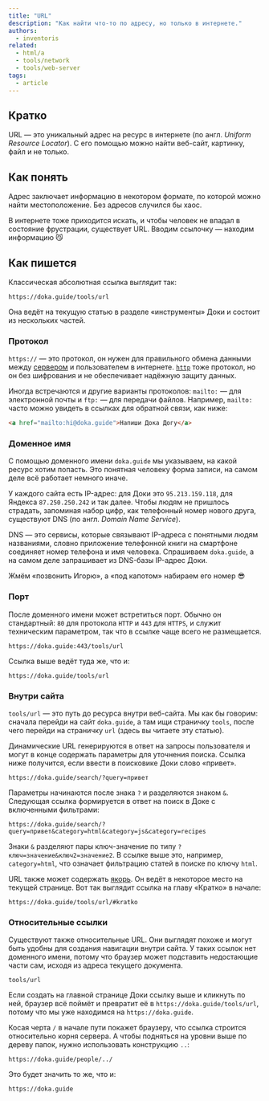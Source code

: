 ```yaml
---
title: "URL"
description: "Как найти что-то по адресу, но только в интернете."
authors:
  - inventoris
related:
  - html/a
  - tools/network
  - tools/web-server
tags:
  - article
---
```


## Кратко

URL — это уникальный адрес на ресурс в интернете (по англ. _Uniform Resource Locator_). С его помощью можно найти веб-сайт, картинку, файл и не только.

## Как понять

Адрес заключает информацию в некотором формате, по которой можно найти местоположение. Без адресов случился бы хаос.

В интернете тоже приходится искать, и чтобы человек не впадал в состояние фрустрации, существует URL. Вводим ссылочку — находим информацию 😼

## Как пишется

Классическая абсолютная ссылка выглядит так:

```url
https://doka.guide/tools/url
```

Она ведёт на текущую статью в разделе «инструменты» Доки и состоит из нескольких частей.

### Протокол

`https://` — это протокол, он нужен для правильного обмена данными между [сервером](/tools/web-server/) и пользователем в интернете. [`http`](/tools/http-protocol/) тоже протокол, но он без шифрования и не обеспечивает надёжную защиту данных.

Иногда встречаются и другие варианты протоколов: `mailto:` — для электронной почты и `ftp:` — для передачи файлов. Например, `mailto:` часто можно увидеть в ссылках для обратной связи, как ниже:

```html
<a href="mailto:hi@doka.guide">Напиши Дока Догу</a>
```

### Доменное имя

С помощью доменного имени `doka.guide` мы указываем, на какой ресурс хотим попасть. Это понятная человеку форма записи, на самом деле всё работает немного иначе.

У каждого сайта есть IP-адрес: для Доки это `95.213.159.118`, для Яндекса `87.250.250.242` и так далее. Чтобы людям не пришлось страдать, запоминая набор цифр, как телефонный номер нового друга, существуют DNS (по англ. _Domain Name Service_).

DNS — это сервисы, которые связывают IP-адреса с понятными людям названиями, словно приложение телефонной книги на смартфоне соединяет номер телефона и имя человека. Спрашиваем `doka.guide`, а на самом деле запрашивает из DNS-базы IP-адрес Доки.

Жмём «позвонить Игорю», а «под капотом» набираем его номер 😎

### Порт

После доменного имени может встретиться порт. Обычно он стандартный: `80` для протокола `HTTP` и `443` для `HTTPS`, и служит техническим параметром, так что в ссылке чаще всего не размещается.

```url
https://doka.guide:443/tools/url
```

Ссылка выше ведёт туда же, что и:

```url
https://doka.guide/tools/url
```

### Внутри сайта

`tools/url` — это путь до ресурса внутри веб-сайта. Мы как бы говорим: сначала перейди на сайт `doka.guide`, а там ищи страничку `tools`, после чего перейди на страничку `url` (здесь вы читаете эту статью).

Динамические URL генерируются в ответ на запросы пользователя и могут в конце содержать параметры для уточнения поиска. Ссылка ниже получится, если ввести в поисковике Доки слово «привет».

```url
https://doka.guide/search/?query=привет
```

Параметры начинаются после знака `?` и разделяются знаком `&`. Следующая ссылка формируется в ответ на поиск в Доке с включенными фильтрами:

```url
https://doka.guide/search/?query=привет&category=html&category=js&category=recipes
```

Знаки `&` разделяют пары ключ-значение по типу `?ключ=значение&ключ2=значение2`. В ссылке выше это, например, `category=html`, что означает фильтрацию статей в поиске по ключу `html`.

URL также может содержать [якорь](/html/a/). Он ведёт в некоторое место на текущей странице. Вот так выглядит ссылка на главу «Кратко» в начале:

```url
https://doka.guide/tools/url/#kratko
```

### Относительные ссылки

Существуют также относительные URL. Они выглядят похоже и могут быть удобны для создания навигации внутри сайта. У таких ссылок нет доменного имени, потому что браузер может подставить недостающие части сам, исходя из адреса текущего документа.

```url
tools/url
```

Если создать на главной странице Доки ссылку выше и кликнуть по ней, браузер всё поймёт и превратит её в `https://doka.guide/tools/url`, потому что мы уже находимся на `https://doka.guide`.

Косая черта `/` в начале пути покажет браузеру, что ссылка строится относительно корня сервера. А чтобы подняться на уровни выше по дереву папок, нужно использовать конструкцию `..`:

```url
https://doka.guide/people/../
```

Это будет значить то же, что и:

```url
https://doka.guide
```
